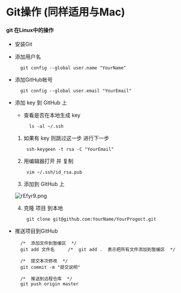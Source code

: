 Git操作 (同样适用与Mac)
=====

#### git 在Linux中的操作

- 安装Git

- 添加用户名

		git config --global user.name "YourName"

- 添加GitHub帐号

		git config --global user.email "YourEmail"

- 添加 key 到 GitHub 上
	- 查看是否在本地生成 key

			ls -al ~/.ssh

	1. 如果有 key 则跳过这一步 进行下一步 

			ssh-keygeen -t rsa -C "YourEmail"
		
	2. 用编辑器打开 并 复制
	
			vim ~/.ssh/id_rsa.pub
	
	3.  添加到 GitHub 上
	
	![rEfyr9.png](https://s1.imgsha.com/2018/04/26/rEfyr9.png)
	
	4. 克隆 项目 到本地
	
			git clone git@github.com:YourName/YourProgect.git 
			
- 推送项目到GitHub
	
		/*  添加文件到暂缓区  */
		git add 文件名     /*  git add .  表示把所有文件添加到暂缓区  */
		
		/*  提交本次修改  */
		git commit -m "提交说明"
		
		/*  推送到远程仓库  */
		git push origin master

	 
	